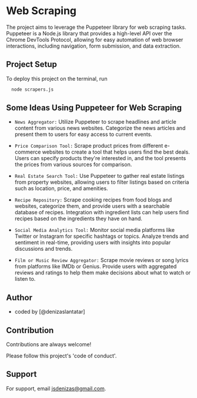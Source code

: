 
# Web Scraping

The project aims to leverage the Puppeteer library for web scraping tasks. Puppeteer is a Node.js library that provides a high-level API over the Chrome DevTools Protocol, allowing for easy automation of web browser interactions, including navigation, form submission, and data extraction.


## Project Setup 

To deploy this project on the terminal, run

```bash 
  node scrapers.js
```
    
## Some Ideas Using Puppeteer for Web Scraping

* `News Aggregator:` Utilize Puppeteer to scrape headlines and article content from various news websites. Categorize the news articles and present them to users for easy access to current events.

* `Price Comparison Tool:` Scrape product prices from different e-commerce websites to create a tool that helps users find the best deals. Users can specify products they're interested in, and the tool presents the prices from various sources for comparison.

* `Real Estate Search Tool:` Use Puppeteer to gather real estate listings from property websites, allowing users to filter listings based on criteria such as location, price, and amenities.

* `Recipe Repository:` Scrape cooking recipes from food blogs and websites, categorize them, and provide users with a searchable database of recipes. Integration with ingredient lists can help users find recipes based on the ingredients they have on hand.

* `Social Media Analytics Tool:` Monitor social media platforms like Twitter or Instagram for specific hashtags or topics. Analyze trends and sentiment in real-time, providing users with insights into popular discussions and trends.

* `Film or Music Review Aggregator:` Scrape movie reviews or song lyrics from platforms like IMDb or Genius. Provide users with aggregated reviews and ratings to help them make decisions about what to watch or listen to.

  
## Author

- coded by [@denizaslantatar]

  
## Contribution

Contributions are always welcome!

Please follow this project's 'code of conduct'.

  
## Support

For support, email jsdenizas@gmail.com.

  